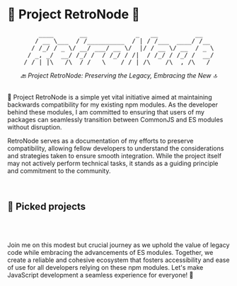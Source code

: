 # 📜 Project RetroNode 🔮

<pre align="center">
    ____       __             _   __          __   
   / __ \___  / /__________  / | / /___  ____/ /__ 
  / /_/ / _ \/ __/ ___/ __ \/  |/ / __ \/ __  / _ \
 / _, _/  __/ /_/ /  / /_/ / /|  / /_/ / /_/ /  __/
/_/ |_|\___/\__/_/   \____/_/ |_/\____/\__,_/\___/ 
</pre>                                              

<div align="center">
  <em>🔙 Project RetroNode: Preserving the Legacy, Embracing the New 🔝</em>
</div>

<br>

🧬 Project RetroNode is a simple yet vital initiative aimed at maintaining backwards compatibility for my existing npm modules. As the developer behind these modules, I am committed to ensuring that users of my packages can seamlessly transition between CommonJS and ES modules without disruption.

RetroNode serves as a documentation of my efforts to preserve compatibility, allowing fellow developers to understand the considerations and strategies taken to ensure smooth integration. While the project itself may not actively perform technical tasks, it stands as a guiding principle and commitment to the community.

<br>

## 🍒 Picked projects

<br>
<br>

Join me on this modest but crucial journey as we uphold the value of legacy code while embracing the advancements of ES modules. Together, we create a reliable and cohesive ecosystem that fosters accessibility and ease of use for all developers relying on these npm modules. Let's make JavaScript development a seamless experience for everyone! 🚀
